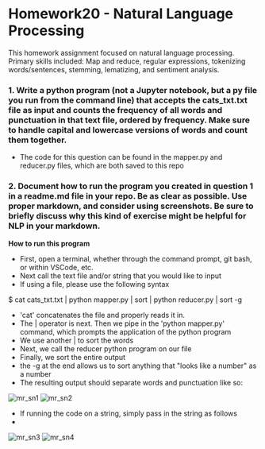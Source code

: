 # Homework20 - Natural Language Processing

This homework assignment focused on natural language processing. Primary skills included: Map and reduce, regular expressions, tokenizing words/sentences, stemming, lematizing, and sentiment analysis. 

### 1. Write a python program (not a Jupyter notebook, but a py file you run from the command line) that accepts the cats_txt.txt file as input and counts the frequency of all words and punctuation in that text file, ordered by frequency. Make sure to handle capital and lowercase versions of words and count them together.
- The code for this question can be found in the mapper.py and reducer.py files, which are both saved to this repo

### 2. Document how to run the program you created in question 1 in a readme.md file in your repo. Be as clear as possible. Use proper markdown, and consider using screenshots. Be sure to briefly discuss why this kind of exercise might be helpful for NLP in your markdown.
**How to run this program**
- First, open a terminal, whether through the command prompt, git bash, or within VSCode, etc. 
- Next call the text file and/or string that you would like to input
-  If using a file, please use the following syntax

$ cat cats_txt.txt | python mapper.py | sort | python reducer.py | sort -g

- 'cat' concatenates the file and properly reads it in. 
- The | operator is next. Then we pipe in the 'python mapper.py' command, which prompts the application of the python program
- We use another | to sort the words
- Next, we call the reducer python program on our file
- Finally, we sort the entire output
- the -g at the end allows us to sort anything that "looks like a number" as a number
- The resulting output should separate words and punctuation like so:


![mr_sn1](https://user-images.githubusercontent.com/59490033/154196280-c1803bae-178e-4e3e-ab56-51aae2ca349d.PNG)
![mr_sn2](https://user-images.githubusercontent.com/59490033/154196305-571143fb-d2fe-4459-a187-1c2d3c4196a3.PNG)

- If running the code on a string, simply pass in the string as follows
- 
![mr_sn3](https://user-images.githubusercontent.com/59490033/154196401-ca92a450-2db6-4f78-a432-b5e794cf6f61.PNG)
![mr_sn4](https://user-images.githubusercontent.com/59490033/154196534-2e86911e-94ee-4565-9cb9-d24d19e8953a.PNG)
